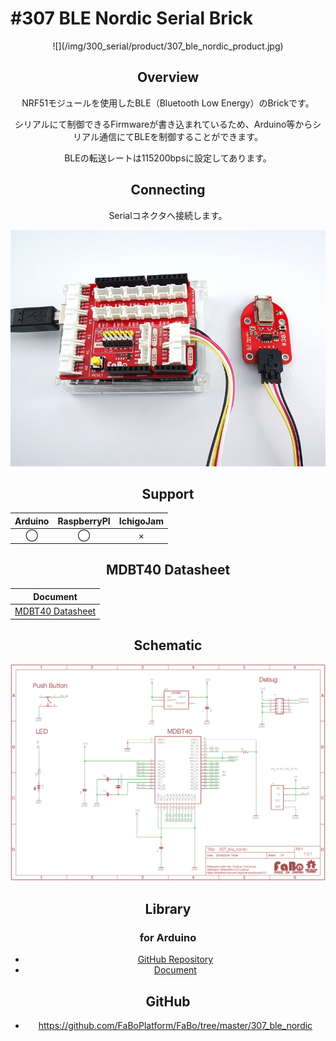 # #307 BLE Nordic Serial Brick

<center>
![](/img/300_serial/product/307_ble_nordic_product.jpg)
<!--COLORME-->

## Overview
NRF51モジュールを使用したBLE（Bluetooth Low Energy）のBrickです。

シリアルにて制御できるFirmwareが書き込まれているため、Arduino等からシリアル通信にてBLEを制御することができます。

BLEの転送レートは115200bpsに設定してあります。

## Connecting
Serialコネクタへ接続します。

![](/img/300_serial/connect/307_ble_nordic_connect.jpg)

## Support
|Arduino|RaspberryPI|IchigoJam|
|:--:|:--:|:--:|
|◯|◯|×|

## MDBT40 Datasheet

|Document|
|--|
|[MDBT40 Datasheet](http://www.raytac.com/download/MDBT40/MDBT40%20spec-Version%20A4.pdf)|

## Schematic
![](/img/300_serial/schematic/307_ble_nordic_schematic.png)

## Library

### for Arduino

- [GitHub Repository](https://github.com/FaBoPlatform/FaBoBLE-Nordic-Library)
- [Document](http://fabo.io/doxygen/FaBoBLE-Nordic-Library/)

## GitHub
- https://github.com/FaBoPlatform/FaBo/tree/master/307_ble_nordic
